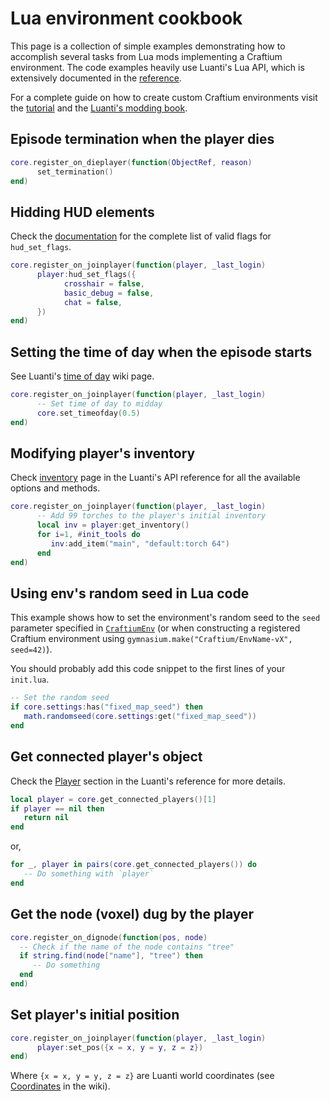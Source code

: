 # Lua environment cookbook

This page is a collection of simple examples demonstrating how to accomplish several tasks from Lua mods implementing a Craftium environment. The code examples heavily use Luanti's Lua API, which is extensively documented in the [reference](https://api.luanti.org/).

For a complete guide on how to create custom Craftium environments visit the [tutorial](./creating-envs.md) and the [Luanti's modding book](https://rubenwardy.com/minetest_modding_book/en/basics/getting_started.html).

## Episode termination when the player dies

```lua
core.register_on_dieplayer(function(ObjectRef, reason)
      set_termination()
end)
```

## Hidding HUD elements

Check the [documentation](https://api.luanti.org/class-reference/#player-only-no-op-for-other-objects) for the complete list of valid flags for `hud_set_flags`.

```lua
core.register_on_joinplayer(function(player, _last_login)
      player:hud_set_flags({
            crosshair = false,
            basic_debug = false,
            chat = false,
      })
end)
```

## Setting the time of day when the episode starts

See Luanti's [time of day](https://wiki.luanti.org/Time_of_day) wiki page.

```lua
core.register_on_joinplayer(function(player, _last_login)
      -- Set time of day to midday
      core.set_timeofday(0.5)
end)
```

## Modifying player's inventory

Check [inventory](https://api.core.org/inventory/) page in the Luanti's API reference for all the available options and methods.

```lua
core.register_on_joinplayer(function(player, _last_login)
      -- Add 99 torches to the player's initial inventory
      local inv = player:get_inventory()
      for i=1, #init_tools do
         inv:add_item("main", "default:torch 64")
      end
end)
```

## Using env's random seed in Lua code

This example shows how to set the environment's random seed to the `seed` parameter specified in [`CraftiumEnv`](./reference.md) (or when constructing a registered Craftium environment using `gymnasium.make("Craftium/EnvName-vX", seed=42)`).

You should probably add this code snippet to the first lines of your `init.lua`.

```lua
-- Set the random seed
if core.settings:has("fixed_map_seed") then
   math.randomseed(core.settings:get("fixed_map_seed"))
end
```


## Get connected player's object

Check the [Player](https://api.luanti.org/class-reference/#player-only-no-op-for-other-objects) section in the Luanti's reference for more details.

```lua
local player = core.get_connected_players()[1]
if player == nil then
   return nil
end
```

or,

```lua
for _, player in pairs(core.get_connected_players()) do
   -- Do something with `player`
end
```

## Get the node (voxel) dug by the player

```lua
core.register_on_dignode(function(pos, node)
  -- Check if the name of the node contains "tree"
  if string.find(node["name"], "tree") then
     -- Do something
  end
end)
```

## Set player's initial position

```lua
core.register_on_joinplayer(function(player, _last_login)
      player:set_pos({x = x, y = y, z = z})
end)
```

Where `{x = x, y = y, z = z}` are Luanti world coordinates (see [Coordinates](https://wiki.luanti.org/Coordinates) in the wiki).
